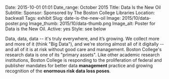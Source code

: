 Date: 2015-10-01 01:01 
Date_range: October 2015
Title: Data Is the New Oil
Subtitle:
Sponsor: Sponsored by The Boston College Libraries
Location: backwall
Tags: exhibit
Slug: date-is-the-new-oil
Image: 2015/10/data-poster.png
Image_thumb: 2015/10/data-thumb.png
Image_alt: Poster for Data is the New Oil.
Active: yes
Style: see below

Data, data, data -- it's truly everywhere, and it’s growing.  We collect more and more of it (think "Big Data"), and we're storing almost all of it digitally -- and all of it is at risk without good care and management.  Boston College's research data is one of its "primary assets".  Like other academic research institutions, Boston College is responding to the proliferation of federal and publisher mandates for better data <strong>management</strong> practice and growing recognition of the <strong>enormous risk data loss poses</strong>.

